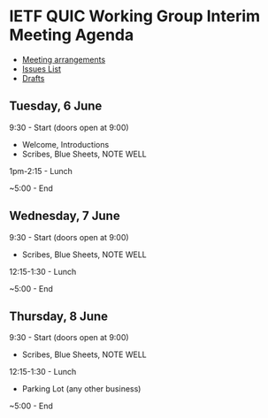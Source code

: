 # IETF QUIC Working Group Interim Meeting Agenda

* [Meeting arrangements](https://github.com/quicwg/wg-materials/blob/master/interim-17-06/arrangements.md)
* [Issues List](https://github.com/quicwg/base-drafts/issues)
* [Drafts](https://github.com/quicwg/base-drafts)

## Tuesday, 6 June

9:30 - Start (doors open at 9:00)

* Welcome, Introductions
* Scribes, Blue Sheets, NOTE WELL

1pm-2:15 - Lunch

~5:00 - End


## Wednesday, 7 June

9:30 - Start (doors open at 9:00)

* Scribes, Blue Sheets, NOTE WELL

12:15-1:30 - Lunch

~5:00 - End


## Thursday, 8 June

9:30 - Start (doors open at 9:00)

* Scribes, Blue Sheets, NOTE WELL

12:15-1:30 - Lunch

* Parking Lot (any other business)

~5:00 - End
